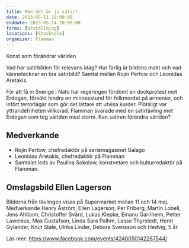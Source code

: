 ```yaml
---
title: Men det är ju satir!
date: 2023-05-11 18:00:00
enddate: 2023-05-14 20:00:00
forms: [Utställning]
locations: [Stockholm]
organizer: Flamman
---
```

Konst som förändrar världen

Vad har satirbilden för relevans idag? Hur farlig är bildens makt och vad kännetecknar en bra satirbild? Samtal mellan Rojin Pertow och Leonidas Aretakis. 

För att få in Sverige i Nato har regeringen fördömt en dockprotest mot Erdogan, försökt hindra en minnesstund för folkmordet på armenier, och infört terrorlagar som gör det lättare att utvisa kurder. Plötsligt var yttrandefriheten villkorad. Flamman svarade med en satirtävling mot Erdogan som tog världen med storm. Kan satiren förändra världen?

## Medverkande
* Rojin Pertow, chefredaktör på seriemagasinet Galago
* Leonidas Aretakis, chefredaktör på Flamman
* Samtalet leds av Paulina Sokolow, konstvetare och kulturredaktör på Flamman.

## Omslagsbild Ellen Lagerson

Bilderna från tävlingen visas på Supermarket mellan 11 och 14 maj. Medverkande Henry Åström, Ellen Lagerson, Per Friberg, Martin Lobell, Jens Ahlbom, Christoffer Svärd, Lukas Klepke, Emanu Garnheim, Petter Lawenius, Max Gustafson, Linda Sara Palhm, Lasse Thyrstedt, Henri Gylander, Knut Stale, Ulrika Linder, Debora Svensson och Hedvig, 5 år.

Läs mer: https://www.facebook.com/events/4246050142287544/
